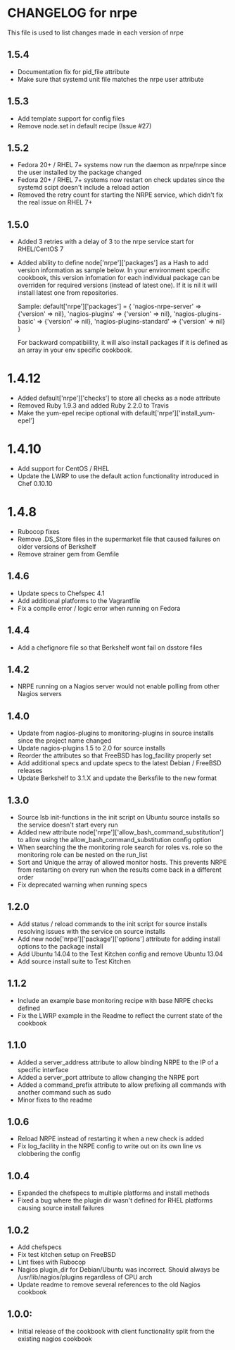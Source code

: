 # CHANGELOG for nrpe

This file is used to list changes made in each version of nrpe

## 1.5.4
* Documentation fix for pid_file attribute
* Make sure that systemd unit file matches the nrpe user attribute

## 1.5.3
* Add template support for config files
* Remove node.set in default recipe (Issue #27)

## 1.5.2
* Fedora 20+ / RHEL 7+ systems now run the daemon as nrpe/nrpe since the user installed by the package changed
* Fedora 20+ / RHEL 7+ systems now restart on check updates since the systemd scipt doesn't include a reload action
* Removed the retry count for starting the NRPE service, which didn't fix the real issue on RHEL 7+

## 1.5.0
* Added 3 retries with a delay of 3 to the nrpe service start for RHEL/CentOS 7
* Added ability to define node['nrpe']['packages'] as a Hash to add version information as sample below.
  In your environment specific cookbook, this version infomation for each individual package can be overriden
  for required versions (instead of latest one). If it is nil it will install latest one from repositories.

  Sample:
  default['nrpe']['packages'] = {
    'nagios-nrpe-server'      => {'version' => nil},
    'nagios-plugins'          => {'version' => nil},
    'nagios-plugins-basic'    => {'version' => nil},
    'nagios-plugins-standard' => {'version' => nil}
  }

  For backward compatibiility, it will also install packages if it is defined as an array in your env specific cookbook.

# 1.4.12
* Added default['nrpe']['checks'] to store all checks as a node attribute
* Removed Ruby 1.9.3 and added Ruby 2.2.0 to Travis
* Make the yum-epel recipe optional with default['nrpe']['install_yum-epel']

# 1.4.10
* Add support for CentOS / RHEL
* Update the LWRP to use the default action functionality introduced in Chef 0.10.10

# 1.4.8
* Rubocop fixes
* Remove .DS_Store files in the supermarket file that caused failures on older versions of Berkshelf
* Remove strainer gem from Gemfile

## 1.4.6
* Update specs to Chefspec 4.1
* Add additional platforms to the Vagrantfile
* Fix a compile error / logic error when running on Fedora

## 1.4.4
* Add a chefignore file so that Berkshelf wont fail on dsstore files

## 1.4.2
* NRPE running on a Nagios server would not enable polling from other Nagios servers

## 1.4.0
* Update from nagios-plugins to monitoring-plugins in source installs since the project name changed
* Update nagios-plugins 1.5 to 2.0 for source installs
* Reorder the attributes so that FreeBSD has log_facility properly set
* Add additional specs and update specs to the latest Debian / FreeBSD releases
* Update Berkshelf to 3.1.X and update the Berksfile to the new format

## 1.3.0
* Source lsb init-functions in the init script on Ubuntu source installs so the service doesn't start every run
* Added new attribute node['nrpe']['allow_bash_command_substitution'] to allow using the allow_bash_command_substitution config option
* When searching the the monitoring role search for roles vs. role so the monitoring role can be nested on the run_list
* Sort and Unique the array of allowed monitor hosts.  This prevents NRPE from restarting on every run when the results come back in a different order
* Fix deprecated warning when running specs

## 1.2.0
* Add status / reload commands to the init script for source installs resolving issues with the service on source installs
* Add new node['nrpe']['package']['options'] attribute for adding install options to the package install
* Add Ubuntu 14.04 to the Test Kitchen config and remove Ubuntu 13.04
* Add source install suite to Test Kitchen

## 1.1.2
* Include an example base monitoring recipe with base NRPE checks defined
* Fix the LWRP example in the Readme to reflect the current state of the cookbook

## 1.1.0
* Added a server_address attribute to allow binding NRPE to the IP of a specific interface
* Added a server_port attribute to allow changing the NRPE port
* Added a command_prefix attribute to allow prefixing all commands with another command such as sudo
* Minor fixes to the readme

## 1.0.6
* Reload NRPE instead of restarting it when a new check is added
* Fix log_facility in the NRPE config to write out on its own line vs clobbering the config

## 1.0.4
* Expanded the chefspecs to multiple platforms and install methods
* Fixed a bug where the plugin dir wasn't defined for RHEL platforms causing source install failures

## 1.0.2
* Add chefspecs
* Fix test kitchen setup on FreeBSD
* Lint fixes with Rubocop
* Nagios plugin_dir for Debian/Ubuntu was incorrect.  Should always be /usr/lib/nagios/plugins regardless of CPU arch
* Update readme to remove several references to the old Nagios cookbook

## 1.0.0:
* Initial release of the cookbook with client functionality split from the existing nagios cookbook

